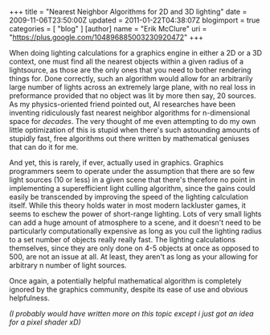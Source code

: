 +++
title = "Nearest Neighbor Algorithms for 2D and 3D lighting"
date = 2009-11-06T23:50:00Z
updated = 2011-01-22T04:38:07Z
blogimport = true 
categories = [ "blog" ]
[author]
	name = "Erik McClure"
	uri = "https://plus.google.com/104896885003230920472"
+++

When doing lighting calculations for a graphics engine in either a 2D or a 3D context, one must find all the nearest objects within a given radius of a lightsource, as those are the only ones that you need to bother rendering things for. Done correctly, such an algorithm would allow for an arbitrarily large number of lights across an extremely large plane, with no real loss in preformance provided that no object was lit by more then say, 20 sources. As my physics-oriented friend pointed out, AI researches have been inventing ridiculously fast nearest neighbor algorithms for n-dimensional space for *decades*. The very thought of me even attempting to do my own little optimization of this is stupid when there's such astounding amounts of stupidly fast, free algorithms out there written by mathematical geniuses that can do it for me.

And yet, this is rarely, if ever, actually used in graphics. Graphics programmers seem to operate under the assumption that there are so few light sources (10 or less) in a given scene that there's therefore no point in implementing a superefficient light culling algorithm, since the gains could easily be transcended by improving the speed of the lighting calculation itself. While this theory holds water in most modern lackluster games, it seems to eschew the power of short-range lighting. Lots of very small lights can add a huge amount of atmosphere to a scene, and it doesn't need to be particularly computationally expensive as long as you cull the lighting radius to a set number of objects really really fast. The lighting calculations themselves, since they are only done on 4-5 objects at once as opposed to 500, are not an issue at all. At least, they aren't as long as your allowing for arbitrary n number of light sources.

Once again, a potentially helpful mathematical algorithm is completely ignored by the graphics community, despite its ease of use and obvious helpfulness.

*(I probably would have written more on this topic except i just got an idea for a pixel shader xD)*
